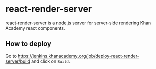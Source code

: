 react-render-server
===================

react-render-server is a node.js server for server-side rendering Khan
Academy react components.

How to deploy
-------------

Go to 
   https://jenkins.khanacademy.org/job/deploy-react-render-server/build
and click on `Build`.
